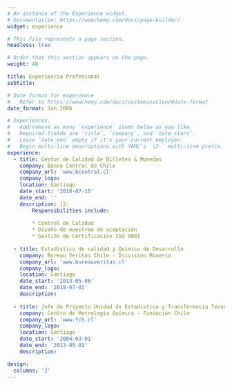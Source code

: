 ```yaml
---
# An instance of the Experience widget.
# Documentation: https://wowchemy.com/docs/page-builder/
widget: experience

# This file represents a page section.
headless: true

# Order that this section appears on the page.
weight: 40

title: Experiencia Profesional
subtitle:

# Date format for experience
#   Refer to https://wowchemy.com/docs/customization/#date-format
date_format: Jan 2006

# Experiences.
#   Add/remove as many `experience` items below as you like.
#   Required fields are `title`, `company`, and `date_start`.
#   Leave `date_end` empty if it's your current employer.
#   Begin multi-line descriptions with YAML's `|2-` multi-line prefix.
experience:
  - title: Gestor de Calidad de Billetes & Monedas
    company: Banco Central de Chile
    company_url: 'www.bcentral.cl'
    company_logo: 
    location: Santiago
    date_start: '2018-07-15'
    date_end: ''
    description: |2-
        Responsibilities include:
        
        * Control de Calidad
        * Diseño de muestreo de aceptación
        * Gestión de Certificación ISO 9001
        
  - title: Estadístico de calidad y Químico de Desarrollo
    company: Bureau Veritas Chile - Diivisión Minería
    company_url: 'www.bureauveritas.cl'
    company_logo:
    location: Santiago
    date_start: '2013-05-06'
    date_end: '2018-07-01'
    description:
    
  - title: Jefe de Proyecto Unidad de Estadística y Transferencia Tecnológica
    company: Centro de Metrología Química - Fundación Chile
    company_url: 'www.fch.cl'
    company_logo:
    location: Santiago
    date_start: '2004-03-01'
    date_end: '2013-05-01'
    description: 

design:
  columns: '2'
---
```

